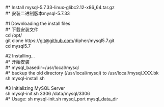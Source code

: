 #* Install mysql-5.7.33-linux-glibc2.12-x86_64.tar.gz   
#*  安装二进制版本mysql-5.7.33   

#1 Downloading the install files   
#*  下载安装文件   
   cd /opt/   
   git clone https://git@github.com/dipher/mysql5.7.git    
   cd mysql5.7   
   
#2 Installing...   
#*  开始安装   
#*  mysql_basedir=/usr/local/mysql   
#*  backup the old directory (/usr/local/mysql) to /usr/local/mysql.XXX.bk   
    sh mysql-install.sh   
    
#3 Initializing MySQL Server   
    sh mysql-init.sh 3306 /data/mysql/3306   
#*  Usage: sh mysql-init.sh mysql_port mysql_data_dir   
    
 
